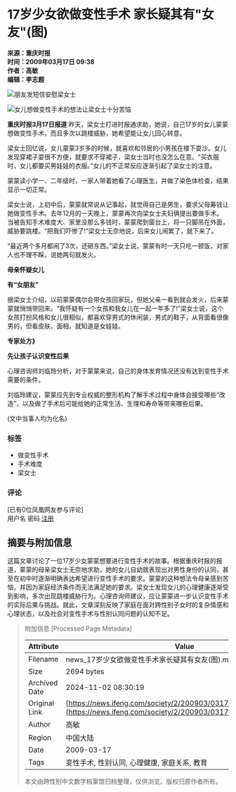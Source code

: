 # 17岁少女欲做变性手术 家长疑其有"女友"(图)

**来源：重庆时报**  
**时间：2009年03月17日 09:38**  
**作者：高敏**  
**编辑：李志题**

![朋友发短信安慰梁女士](http://img.ifeng.com/hres/200903/17/09/6a1b7054a1d0b08dcea1362901d2c1f9.jpg)

![女儿想做变性手术的想法让梁女士十分苦恼](http://img.ifeng.com/hres/200903/17/09/3c7857f8e4df60ebde5ce21e6ae04e1a.jpg)

**重庆时报3月17日报道** 昨天，梁女士打进时报通求助，她说，自己17岁的女儿蒙蒙想做变性手术，而且多次以跳楼威胁，她希望能让女儿回心转意。

梁女士回忆说，女儿蒙蒙3岁多的时候，就喜欢和邻居的小男孩在楼下耍沙。女儿发现穿裙子耍很不方便，就要求不穿裙子，梁女士当时也没怎么在意。“买衣服时，女儿都要买男娃娃的衣服。”女儿的不正常反应逐渐引起了梁女士的注意。

蒙蒙读小学一、二年级时，一家人带着她看了心理医生，并做了染色体检查，结果显示一切正常。

梁女士说，上初中后，蒙蒙就常说从记事起，就觉得自己是男生，要求父母筹钱让她做变性手术。去年12月的一天晚上，蒙蒙再次向梁女士夫妇俩提出要做手术。当被告知手术难度大、家里没那么多钱时，蒙蒙爬到窗台上，将一只脚吊在外面，威胁要跳楼。“把我们吓惨了!”梁女士无奈地说，后来女儿闹累了，就下来了。

“最近两个多月都闹了3次，还砸东西。”梁女士说，蒙蒙有时一天只吃一顿饭，对家人也不理不睬，说她两句就发火。

**母亲怀疑女儿**

**有“女朋友”**

据梁女士介绍，以前蒙蒙偶尔会带女孩回家玩，但她父亲一看到就会发火，后来蒙蒙就悄悄带回来。“我怀疑有一个女孩和我女儿在一起一年多了!”梁女士说，这个女孩打扮风格和女儿很相似，都喜欢穿男式的休闲装，男式的鞋子，从背面看很像男的，但看皮肤、面相，就知道是女娃娃。

**专家处方》**

**先让孩子认识变性后果**

心理咨询师刘临玲分析，对于蒙蒙来说，自己的身体发育情况还没有达到变性手术需要的条件。

刘临玲建议，蒙蒙应先到专业权威的整形机构了解手术过程中身体会接受哪些“改造”，以及做了手术后可能给她的正常生活、生理和寿命等带来哪些后果。

(文中当事人均为化名)

### 标签

- 做变性手术
- 手术难度
- 梁女士

### 评论

[已有0位凤凰网友参与评论]  
用户名 密码 [注册](http://uc.ifeng.com/up/registerStep1.html)

## 摘要与附加信息

<!-- tcd_abstract -->
这篇文章讨论了一位17岁少女蒙蒙想要进行变性手术的故事。根据重庆时报的报道，蒙蒙的母亲梁女士无奈地求助，她的女儿自幼就表现出对男性身份的认同，甚至在初中时逐渐明确表达希望进行变性手术的要求。蒙蒙的这种想法令母亲感到苦恼，并因为家庭经济条件而无法满足她的要求。梁女士发现女儿的心理健康逐渐受到影响，多次出现跳楼威胁行为。心理咨询师建议，应让蒙蒙进一步认识变性手术的实际后果与挑战。就此，文章深刻反映了家庭在面对跨性别子女时的复杂情感和心理状态，以及社会对变性手术与性别认同问题的认知不足。
<!-- tcd_abstract_end -->

> 附加信息 [Processed Page Metadata]
>
> | Attribute       | Value                                  |
> |-----------------|----------------------------------------|
> | Filename        | news_17岁少女欲做变性手术家长疑其有女友(图).md                             |
> | Size            | 2694 bytes                           |
> | Archived Date   | 2024-11-02 08:30:19                             |
> | Original Link   | [https://news.ifeng.com/society/2/200903/0317_344_1064342.shtml](https://news.ifeng.com/society/2/200903/0317_344_1064342.shtml)                       |
> | Author          | 高敏                               |
> | Region          | 中国大陆                               |
> | Date            | 2009-03-17                                 |
> | Tags            | 变性手术, 性别认同, 心理健康, 家庭关系, 教育                                 |
>
> 本文由跨性别中文数字档案馆归档整理，仅供浏览。版权归原作者所有。
>